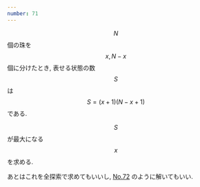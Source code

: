 ```yaml
---
number: 71
---
```

$$ N $$ 個の珠を $$ x, N-x $$ 個に分けたとき, 表せる状態の数 $$ S $$ は $$ S = (x + 1)(N - x + 1) $$ である.

$$ S $$ が最大になる $$ x $$ を求める.

あとはこれを全探索で求めてもいいし, [No.72](y0072.html) のように解いてもいい.
